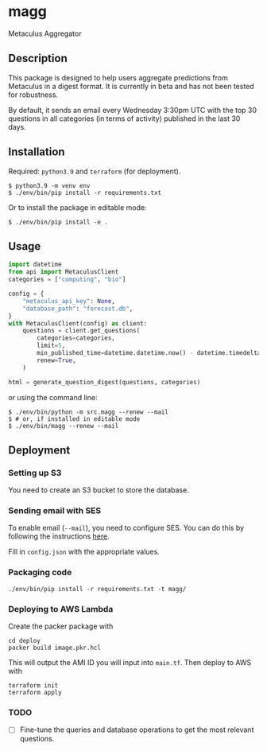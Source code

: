 # magg

Metaculus Aggregator

## Description

This package is designed to help users aggregate predictions from Metaculus in a digest format. 
It is currently in beta and has not been tested for robustness.

By default, it sends an email every Wednesday 3:30pm UTC with the top 30 questions in all categories (in terms of activity) published in the last 30 days.

## Installation

Required: `python3.9` and `terraform` (for deployment).

```
$ python3.9 -m venv env
$ ./env/bin/pip install -r requirements.txt
```

Or to install the package in editable mode:

```
$ ./env/bin/pip install -e .
```

## Usage

```python
import datetime
from api import MetaculusClient
categories = ["computing", "bio"]

config = {
    "metaculus_api_key": None,
    "database_path": "forecast.db",
}
with MetaculusClient(config) as client:
    questions = client.get_questions(
        categories=categories,
        limit=5,
        min_published_time=datetime.datetime.now() - datetime.timedelta(days=60),
        renew=True,
    )

html = generate_question_digest(questions, categories)
```

or using the command line:

```
$ ./env/bin/python -m src.magg --renew --mail
$ # or, if installed in editable mode
$ ./env/bin/magg --renew --mail
```

## Deployment

### Setting up S3

You need to create an S3 bucket to store the database.

### Sending email with SES

To enable email (`--mail`), you need to configure SES. 
You can do this by following the instructions [here](https://docs.aws.amazon.com/ses/latest/dg/send-an-email-using-sdk-programmatically.html).

Fill in `config.json` with the appropriate values.

### Packaging code

```
./env/bin/pip install -r requirements.txt -t magg/
```

### Deploying to AWS Lambda

Create the packer package with

```
cd deploy
packer build image.pkr.hcl
```

This will output the AMI ID you will input into `main.tf`.
Then deploy to AWS with

```
terraform init
terraform apply
```

### TODO

- [ ] Fine-tune the queries and database operations to get the most relevant questions.